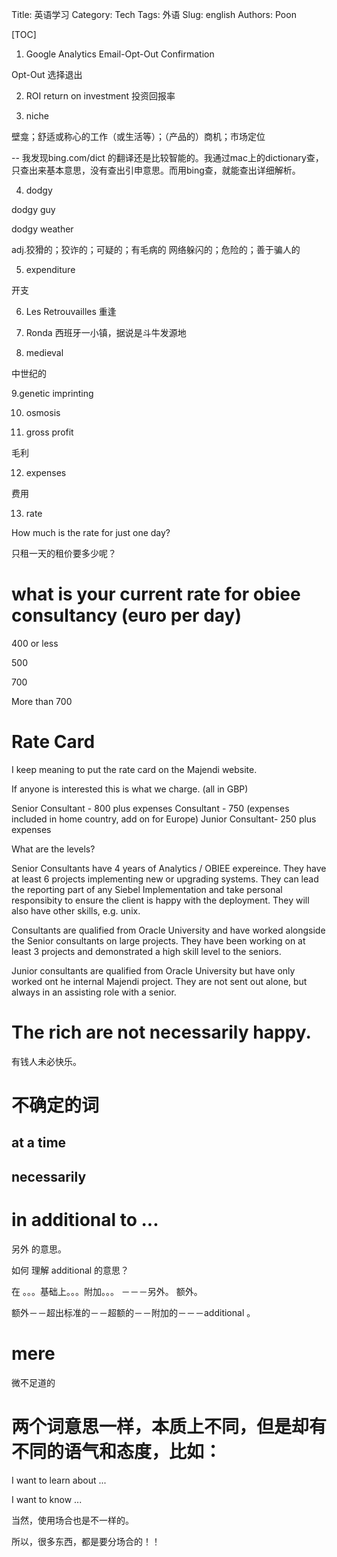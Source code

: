 Title: 英语学习
Category: Tech
Tags: 外语
Slug: english
Authors: Poon

[TOC]

1. Google Analytics Email-Opt-Out Confirmation

Opt-Out 选择退出 

2. ROI return on investment
投资回报率

3. niche 

壁龛；舒适或称心的工作（或生活等）；（产品的）商机；市场定位


-- 我发现bing.com/dict 的翻译还是比较智能的。我通过mac上的dictionary查，只查出来基本意思，没有查出引申意思。而用bing查，就能查出详细解析。 

4. dodgy 

dodgy guy 

dodgy weather 

adj.狡猾的；狡诈的；可疑的；有毛病的
网络躲闪的；危险的；善于骗人的



5. expenditure

开支 


6. Les Retrouvailles
重逢 

7. Ronda
西班牙一小镇，据说是斗牛发源地

8. medieval

中世纪的


9.genetic imprinting

10. osmosis


11. gross profit 

毛利


12. expenses

 费用


13. rate 

How much is the rate for just one day?

只租一天的租价要多少呢？

# what is your current rate for obiee consultancy (euro per day)

400 or less

500

700

More than 700

# Rate Card
I keep meaning to put the rate card on the Majendi website.

If anyone is interested this is what we charge. (all in GBP)


Senior Consultant - 800 plus expenses
Consultant - 750 (expenses included in home country, add on for Europe)
Junior Consultant- 250 plus expenses


What are the levels?

Senior Consultants have 4 years of Analytics / OBIEE expereince. They have at least 6 projects implementing new or upgrading systems. They can lead the reporting part of any Siebel Implementation and take personal responsibity to ensure the client is happy with the deployment. They will also have other skills, e.g. unix.

Consultants are qualified from Oracle University and have worked alongside the Senior consultants on large projects. They have been working on at least 3 projects and demonstrated a high skill level to the seniors.

Junior consultants are qualified from Oracle University but have only worked ont he internal Majendi project. They are not sent out alone, but always in an assisting role with a senior.


# The rich are not necessarily happy.

有钱人未必快乐。


# 不确定的词

## at a time 

## necessarily 


# in additional to ...

另外 的意思。

如何 理解 additional 的意思？

在 。。。基础上。。。附加。。。 －－－另外。 额外。

额外－－超出标准的－－超额的－－附加的－－－additional 。 

# mere 

微不足道的

# 两个词意思一样，本质上不同，但是却有不同的语气和态度，比如：

I want to learn about ...

I want to know ...

当然，使用场合也是不一样的。

所以，很多东西，都是要分场合的！！




